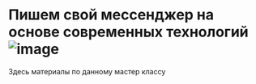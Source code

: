 # Пишем свой мессенджер на основе современных технологий![image](https://user-images.githubusercontent.com/34722284/112051897-838cd480-8b63-11eb-903a-305a3ab296a8.png)
Здесь материалы по данному мастер классу
